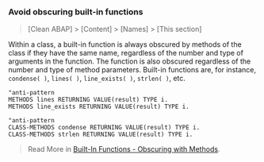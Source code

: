 ### Avoid obscuring built-in functions

> [Clean ABAP] > [Content] > [Names] > [This section]

Within a class, a built-in function is always obscured by methods of the class if they have the same name, regardless of the number and type of arguments in the function. The function is also obscured regardless of the number and type of method parameters. Built-in functions are, for instance, `condense( )`, `lines( )`, `line_exists( )`, `strlen( )`, etc. 

```ABAP
"anti-pattern
METHODS lines RETURNING VALUE(result) TYPE i.    
METHODS line_exists RETURNING VALUE(result) TYPE i.  
```

```ABAP
"anti-pattern 
CLASS-METHODS condense RETURNING VALUE(result) TYPE i.   
CLASS-METHODS strlen RETURNING VALUE(result) TYPE i.  
```

> Read More in [Built-In Functions - Obscuring with Methods](https://help.sap.com/doc/abapdocu_752_index_htm/7.52/en-us/abenbuilt_in_functions_syntax.htm#@@ITOC@@ABENBUILT_IN_FUNCTIONS_SYNTAX_3?file=abenbuilt_in_functions_syntax.htm).